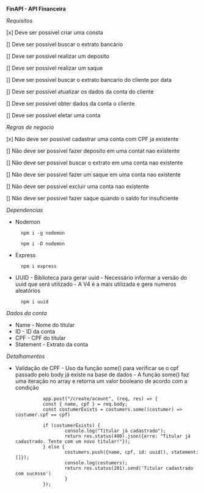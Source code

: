 **FinAPI - API Financeira**

*Requisitos*

[x] Deve ser possivel criar uma consta

[] Deve ser possivel buscar o extrato bancário

[] Deve ser possivel realizar um deposito

[] Deve ser possivel realizar um saque

[] Deve ser possivel buscar o extrato bancario do 
cliente por data

[] Deve ser possivel atualizar os dados da conta do 
cliente

[] Deve ser possivel obter dados da conta o cliente

[] Deve ser possivel eletar uma conta



*Regras de negocio*

[x] Não deve ser possivel cadastrar uma conta com CPF ja existente

[] Não deve ser possivel fazer deposito em uma contat nao existente

[] Não deve ser possivel buscar o extrato em uma conta nao existente

[] Não deve ser possivel fazer um saque em uma conta nao existente

[] Não deve ser possivel excluir uma conta nao existente

[] Não deve ser possivel fazer saque quando o saldo for insuficiente

*Dependencias*

- Nodemon

        npm i -g nodemon

        npm i -D nodemon

- Express

        npm i express

- UUID
        - Biblioteca para gerar uuid
        - Necessário informar a versão do uuid que será utilizado
        - A V4 é a mais utilizada e gera numeros aleatórios

        npm i uuid

*Dados da conta*

- Name
        - Nome do titular
- ID
        - ID da conta
- CPF
        - CPF do titular
- Statement
        - Extrato da conta

*Detalhamentos*

- Validação de CPF
        - Uso da função some() para verificar se o cpf passado pelo body já existe na base de dados
        - A função some() faz uma iteração no array e retorna um valor booleano de acordo com a condição

                app.post("/create/acount", (req, res) => {
                const { name, cpf } = req.body;
                const costumerExists = costumers.some((costumer) => costumer.cpf == cpf)

                if (costumerExists) {
                        console.log("Titular já cadastrado");
                        return res.status(400).json({erro: "Titular já cadastrado. Tente com um novo titular!"});
                } else {
                        costumers.push({name, cpf, id: uuid(), statement: []});
                        console.log(costumers);
                        return res.status(201).send('Titular cadastrado com sucesso')
                        }
                });